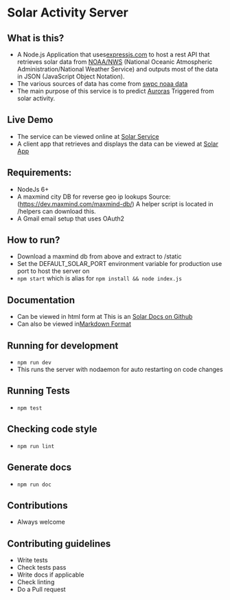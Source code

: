 # Solar Activity Server

## What is this?
* A Node.js Application that uses[expressjs.com](https://expressjs.com//) to host a rest API that retrieves solar data from [NOAA/NWS](http://www.swpc.noaa.gov/) 
(National Oceanic Atmospheric Administration/National Weather Service) and outputs most of the data in JSON (JavaScript Object Notation).
* The various sources of data has come from [swpc noaa data](http://www.swpc.noaa.gov/products-and-data)
* The main purpose of this service is to predict [Auroras](http://www.swpc.noaa.gov/phenomena/aurora) Triggered from solar activity.


## Live Demo
* The service can be viewed online at [Solar Service](https://solar.sherriff.kiwi/solar)
* A client app that retrieves and displays the data can be viewed at [Solar App](https://solar.sherriff.kiwi)

## Requirements:

* NodeJs 6+
* A maxmind city DB for reverse geo ip lookups Source: (https://dev.maxmind.com/maxmind-db/) A helper script is located in /helpers can download this.
* A Gmail email setup that uses OAuth2


## How to run?
* Download a maxmind db from above and extract to /static
* Set the DEFAULT_SOLAR_PORT environment variable for production use port to host the server on
* `npm start` which is alias for `npm install && node index.js`

## Documentation
* Can be viewed in html form at  This is an [Solar Docs on Github](https://jamie-sherriff.github.io/solar-activity-server)
* Can also be viewed in[Markdown Format](https://github.com/jamie-sherriff/solar-activity-server/blob/master/docs/index.md)

## Running for development
* `npm run dev`
* This runs the server with nodaemon for auto restarting on code changes

## Running Tests
* `npm test`

## Checking code style
* `npm run lint`

## Generate docs
* `npm run doc`

## Contributions ##
* Always welcome 

## Contributing guidelines
* Write tests
* Check tests pass
* Write docs if applicable
* Check linting
* Do a Pull request
